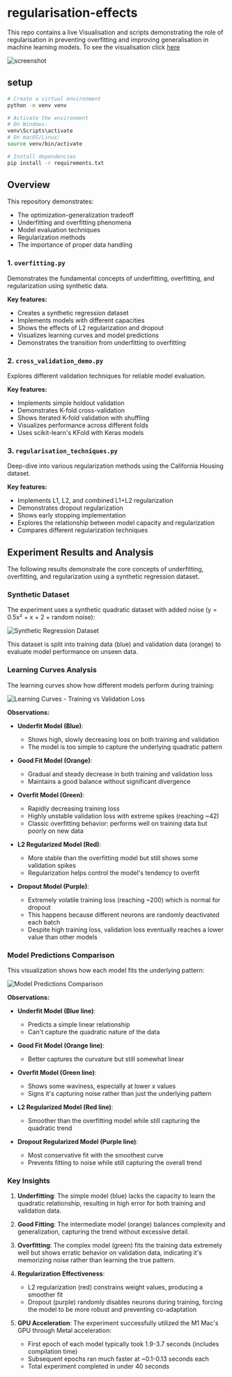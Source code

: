# regularisation-effects
This repo contains a live Visualisation and scripts demonstrating the role of regularisation in preventing overfitting and improving generalisation in machine learning models. To see the visualisation click [here](https://hom-bahrani.github.io/regularisation-effects/)

![screenshot](https://github.com/user-attachments/assets/b25032dc-3b77-432e-805c-fec2580d78eb)


## setup

```bash
# Create a virtual environment
python -m venv venv

# Activate the environment
# On Windows:
venv\Scripts\activate
# On macOS/Linux:
source venv/bin/activate

# Install dependencies
pip install -r requirements.txt
```

## Overview

This repository demonstrates:

- The optimization-generalization tradeoff
- Underfitting and overfitting phenomena
- Model evaluation techniques
- Regularization methods
- The importance of proper data handling


### 1. `overfitting.py`

Demonstrates the fundamental concepts of underfitting, overfitting, and regularization using synthetic data.

**Key features:**
- Creates a synthetic regression dataset
- Implements models with different capacities
- Shows the effects of L2 regularization and dropout
- Visualizes learning curves and model predictions
- Demonstrates the transition from underfitting to overfitting

### 2. `cross_validation_demo.py`

Explores different validation techniques for reliable model evaluation.

**Key features:**
- Implements simple holdout validation
- Demonstrates K-fold cross-validation
- Shows iterated K-fold validation with shuffling
- Visualizes performance across different folds
- Uses scikit-learn's KFold with Keras models

### 3. `regularisation_techniques.py`

Deep-dive into various regularization methods using the California Housing dataset.

**Key features:**
- Implements L1, L2, and combined L1+L2 regularization
- Demonstrates dropout regularization
- Shows early stopping implementation
- Explores the relationship between model capacity and regularization
- Compares different regularization techniques

## Experiment Results and Analysis

The following results demonstrate the core concepts of underfitting, overfitting, and regularization using a synthetic regression dataset.

### Synthetic Dataset

The experiment uses a synthetic quadratic dataset with added noise (y = 0.5x² + x + 2 + random noise):

![Synthetic Regression Dataset](plots/Figure_1.png)

This dataset is split into training data (blue) and validation data (orange) to evaluate model performance on unseen data.

### Learning Curves Analysis

The learning curves show how different models perform during training:

![Learning Curves - Training vs Validation Loss](plots/Figure_2.png)

**Observations:**

- **Underfit Model (Blue)**: 
  - Shows high, slowly decreasing loss on both training and validation
  - The model is too simple to capture the underlying quadratic pattern

- **Good Fit Model (Orange)**:
  - Gradual and steady decrease in both training and validation loss
  - Maintains a good balance without significant divergence

- **Overfit Model (Green)**:
  - Rapidly decreasing training loss
  - Highly unstable validation loss with extreme spikes (reaching ~42)
  - Classic overfitting behavior: performs well on training data but poorly on new data

- **L2 Regularized Model (Red)**:
  - More stable than the overfitting model but still shows some validation spikes
  - Regularization helps control the model's tendency to overfit

- **Dropout Model (Purple)**:
  - Extremely volatile training loss (reaching ~200) which is normal for dropout
  - This happens because different neurons are randomly deactivated each batch
  - Despite high training loss, validation loss eventually reaches a lower value than other models

### Model Predictions Comparison

This visualization shows how each model fits the underlying pattern:

![Model Predictions Comparison](plots/Figure_3.png)

**Observations:**

- **Underfit Model (Blue line)**: 
  - Predicts a simple linear relationship
  - Can't capture the quadratic nature of the data

- **Good Fit Model (Orange line)**:
  - Better captures the curvature but still somewhat linear

- **Overfit Model (Green line)**:
  - Shows some waviness, especially at lower x values
  - Signs it's capturing noise rather than just the underlying pattern

- **L2 Regularized Model (Red line)**:
  - Smoother than the overfitting model while still capturing the quadratic trend

- **Dropout Regularized Model (Purple line)**:
  - Most conservative fit with the smoothest curve
  - Prevents fitting to noise while still capturing the overall trend

### Key Insights

1. **Underfitting**: The simple model (blue) lacks the capacity to learn the quadratic relationship, resulting in high error for both training and validation data.

2. **Good Fitting**: The intermediate model (orange) balances complexity and generalization, capturing the trend without excessive detail.

3. **Overfitting**: The complex model (green) fits the training data extremely well but shows erratic behavior on validation data, indicating it's memorizing noise rather than learning the true pattern.

4. **Regularization Effectiveness**: 
   - L2 regularization (red) constrains weight values, producing a smoother fit
   - Dropout (purple) randomly disables neurons during training, forcing the model to be more robust and preventing co-adaptation

5. **GPU Acceleration**: The experiment successfully utilized the M1 Mac's GPU through Metal acceleration:
   - First epoch of each model typically took 1.9-3.7 seconds (includes compilation time)
   - Subsequent epochs ran much faster at ~0.1-0.13 seconds each
   - Total experiment completed in under 40 seconds


